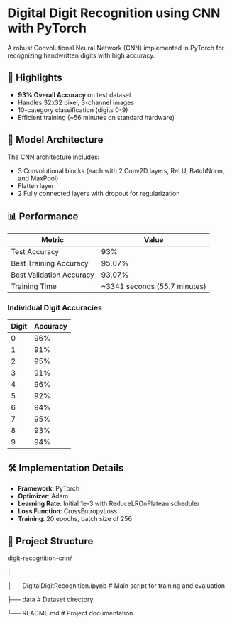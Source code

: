 # Digital Digit Recognition using CNN with PyTorch

A robust Convolutional Neural Network (CNN) implemented in PyTorch for recognizing handwritten digits with high accuracy.

## 🚀 Highlights

- **93% Overall Accuracy** on test dataset
- Handles 32x32 pixel, 3-channel images
- 10-category classification (digits 0-9)
- Efficient training (~56 minutes on standard hardware)

## 🧠 Model Architecture

The CNN architecture includes:

- 3 Convolutional blocks (each with 2 Conv2D layers, ReLU, BatchNorm, and MaxPool)
- Flatten layer
- 2 Fully connected layers with dropout for regularization

## 📊 Performance

| Metric | Value |
|--------|-------|
| Test Accuracy | 93% |
| Best Training Accuracy | 95.07% |
| Best Validation Accuracy | 93.07% |
| Training Time | ~3341 seconds (55.7 minutes) |

### Individual Digit Accuracies

| Digit | Accuracy |
|-------|----------|
| 0 | 96% |
| 1 | 91% |
| 2 | 95% |
| 3 | 91% |
| 4 | 96% |
| 5 | 92% |
| 6 | 94% |
| 7 | 95% |
| 8 | 93% |
| 9 | 94% |

## 🛠️ Implementation Details

- **Framework**: PyTorch
- **Optimizer**: Adam
- **Learning Rate**: Initial 1e-3 with ReduceLROnPlateau scheduler
- **Loss Function**: CrossEntropyLoss
- **Training**: 20 epochs, batch size of 256

## 📂 Project Structure

digit-recognition-cnn/

│

├── DigitalDigitRecognition.ipynb # Main script for training and evaluation

├── data # Dataset directory 

└── README.md # Project documentation
